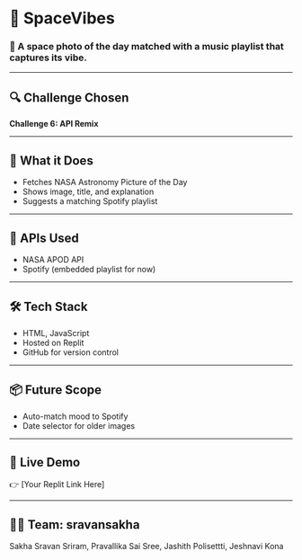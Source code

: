 # 🚀 SpaceVibes

### 🌌 A space photo of the day matched with a music playlist that captures its vibe.

---

## 🔍 Challenge Chosen
**Challenge 6: API Remix**

---

## 🎯 What it Does
- Fetches NASA Astronomy Picture of the Day
- Shows image, title, and explanation
- Suggests a matching Spotify playlist

---

## 🧠 APIs Used
- NASA APOD API
- Spotify (embedded playlist for now)

---

## 🛠️ Tech Stack
- HTML, JavaScript
- Hosted on Replit
- GitHub for version control

---

## 📦 Future Scope
- Auto-match mood to Spotify
- Date selector for older images

---

## 🔗 Live Demo
👉 [Your Replit Link Here]

---
## 👨‍💻 Team: sravansakha
Sakha Sravan Sriram, Pravallika Sai Sree, Jashith Polisettti, Jeshnavi Kona
